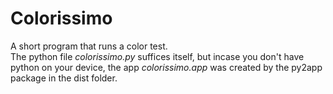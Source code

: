 # Colorissimo
A short program that runs a color test.  
The python file *colorissimo.py* suffices itself, but incase you don't have python on your device, the app *colorissimo.app* was created by the py2app package in the dist folder.

